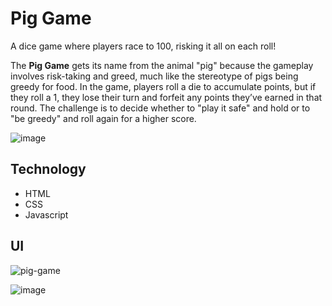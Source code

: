 # Pig Game
A dice game where players race to 100, risking it all on each roll!

The **Pig Game** gets its name from the animal "pig" because the gameplay involves risk-taking and greed, much like the stereotype of pigs being greedy for food. In the game, players roll a die to accumulate points, but if they roll a 1, they lose their turn and forfeit any points they’ve earned in that round. The challenge is to decide whether to "play it safe" and hold or to "be greedy" and roll again for a higher score.

![image](https://github.com/user-attachments/assets/3b5fd530-8dfa-4d10-a225-09cd29b4fcb8)


## Technology
- HTML
- CSS
- Javascript

## UI
![pig-game](https://github.com/user-attachments/assets/65f4b629-ce3f-4b15-9eb4-92d949add657)

![image](https://github.com/user-attachments/assets/0910b1fe-3361-401b-8855-5a4801bb2a4f)


